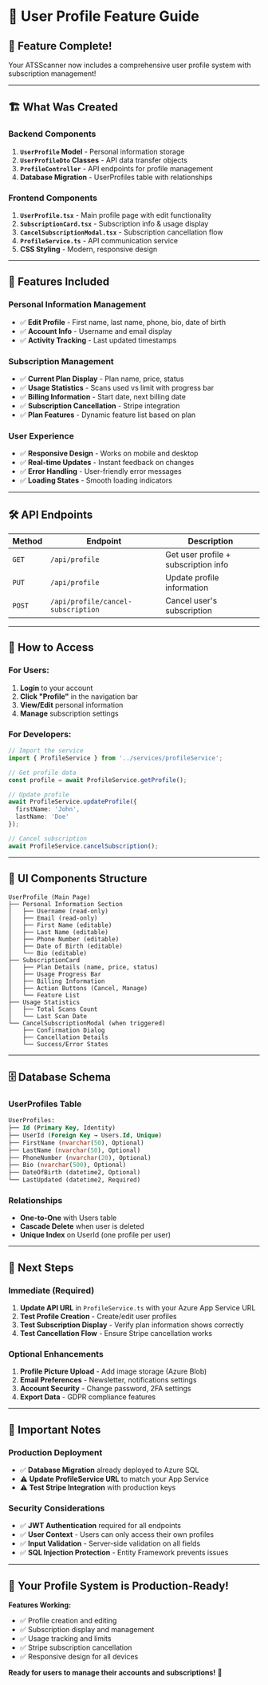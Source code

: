 # 👤 **User Profile Feature Guide**

## 🎉 **Feature Complete!** 

Your ATSScanner now includes a comprehensive user profile system with subscription management!

---

## 🏗️ **What Was Created**

### **Backend Components**
1. **`UserProfile` Model** - Personal information storage
2. **`UserProfileDto` Classes** - API data transfer objects  
3. **`ProfileController`** - API endpoints for profile management
4. **Database Migration** - UserProfiles table with relationships

### **Frontend Components**
1. **`UserProfile.tsx`** - Main profile page with edit functionality
2. **`SubscriptionCard.tsx`** - Subscription info & usage display
3. **`CancelSubscriptionModal.tsx`** - Subscription cancellation flow
4. **`ProfileService.ts`** - API communication service
5. **CSS Styling** - Modern, responsive design

---

## 🎯 **Features Included**

### **Personal Information Management**
- ✅ **Edit Profile** - First name, last name, phone, bio, date of birth
- ✅ **Account Info** - Username and email display
- ✅ **Activity Tracking** - Last updated timestamps

### **Subscription Management**
- ✅ **Current Plan Display** - Plan name, price, status
- ✅ **Usage Statistics** - Scans used vs limit with progress bar
- ✅ **Billing Information** - Start date, next billing date
- ✅ **Subscription Cancellation** - Stripe integration
- ✅ **Plan Features** - Dynamic feature list based on plan

### **User Experience**
- ✅ **Responsive Design** - Works on mobile and desktop
- ✅ **Real-time Updates** - Instant feedback on changes
- ✅ **Error Handling** - User-friendly error messages
- ✅ **Loading States** - Smooth loading indicators

---

## 🛠️ **API Endpoints**

| Method | Endpoint | Description |
|--------|----------|-------------|
| `GET` | `/api/profile` | Get user profile + subscription info |
| `PUT` | `/api/profile` | Update profile information |
| `POST` | `/api/profile/cancel-subscription` | Cancel user's subscription |

---

## 📱 **How to Access**

### **For Users:**
1. **Login** to your account
2. **Click "Profile"** in the navigation bar
3. **View/Edit** personal information
4. **Manage** subscription settings

### **For Developers:**
```typescript
// Import the service
import { ProfileService } from '../services/profileService';

// Get profile data
const profile = await ProfileService.getProfile();

// Update profile
await ProfileService.updateProfile({
  firstName: 'John',
  lastName: 'Doe'
});

// Cancel subscription
await ProfileService.cancelSubscription();
```

---

## 🎨 **UI Components Structure**

```
UserProfile (Main Page)
├── Personal Information Section
│   ├── Username (read-only)
│   ├── Email (read-only) 
│   ├── First Name (editable)
│   ├── Last Name (editable)
│   ├── Phone Number (editable)
│   ├── Date of Birth (editable)
│   └── Bio (editable)
├── SubscriptionCard
│   ├── Plan Details (name, price, status)
│   ├── Usage Progress Bar
│   ├── Billing Information
│   ├── Action Buttons (Cancel, Manage)
│   └── Feature List
├── Usage Statistics
│   ├── Total Scans Count
│   └── Last Scan Date
└── CancelSubscriptionModal (when triggered)
    ├── Confirmation Dialog
    ├── Cancellation Details
    └── Success/Error States
```

---

## 🗄️ **Database Schema**

### **UserProfiles Table**
```sql
UserProfiles:
├── Id (Primary Key, Identity)
├── UserId (Foreign Key → Users.Id, Unique)  
├── FirstName (nvarchar(50), Optional)
├── LastName (nvarchar(50), Optional)
├── PhoneNumber (nvarchar(20), Optional)
├── Bio (nvarchar(500), Optional)
├── DateOfBirth (datetime2, Optional)
└── LastUpdated (datetime2, Required)
```

### **Relationships**
- **One-to-One** with Users table
- **Cascade Delete** when user is deleted
- **Unique Index** on UserId (one profile per user)

---

## 🔧 **Next Steps**

### **Immediate (Required)**
1. **Update API URL** in `ProfileService.ts` with your Azure App Service URL
2. **Test Profile Creation** - Create/edit user profiles
3. **Test Subscription Display** - Verify plan information shows correctly
4. **Test Cancellation Flow** - Ensure Stripe cancellation works

### **Optional Enhancements**
1. **Profile Picture Upload** - Add image storage (Azure Blob)
2. **Email Preferences** - Newsletter, notifications settings
3. **Account Security** - Change password, 2FA settings
4. **Export Data** - GDPR compliance features

---

## 🚨 **Important Notes**

### **Production Deployment**
- ✅ **Database Migration** already deployed to Azure SQL
- ⚠️ **Update ProfileService URL** to match your App Service
- ⚠️ **Test Stripe Integration** with production keys

### **Security Considerations**
- ✅ **JWT Authentication** required for all endpoints
- ✅ **User Context** - Users can only access their own profiles
- ✅ **Input Validation** - Server-side validation on all fields
- ✅ **SQL Injection Protection** - Entity Framework prevents issues

---

## 🎉 **Your Profile System is Production-Ready!**

**Features Working:**
- ✅ Profile creation and editing
- ✅ Subscription display and management  
- ✅ Usage tracking and limits
- ✅ Stripe subscription cancellation
- ✅ Responsive design for all devices

**Ready for users to manage their accounts and subscriptions!** 🚀
